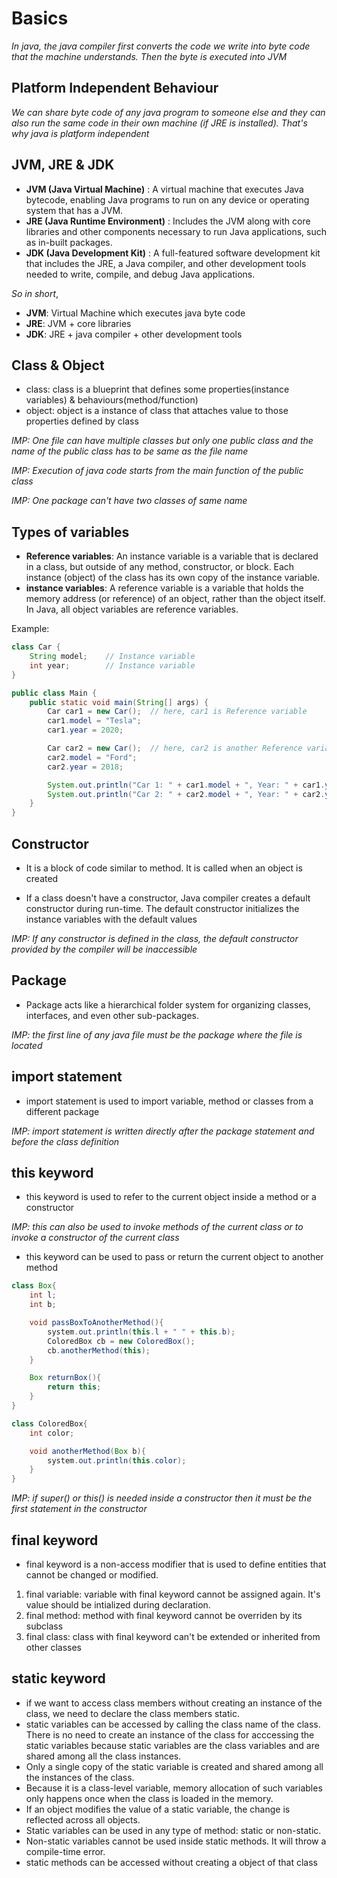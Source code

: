 # Basics

_In java, the java compiler first converts the code we write into byte code that the machine understands. Then the byte is executed into JVM_

## Platform Independent Behaviour
_We can share byte code of any java program to someone else and they can also run the same code in their own machine (if JRE is installed). That's why java is platform independent_ 

## JVM, JRE & JDK
- **JVM (Java Virtual Machine)** : A virtual machine that executes Java bytecode, enabling Java programs to run on any device or operating system that has a JVM.
- **JRE (Java Runtime Environment)** : Includes the JVM along with core libraries and other components necessary to run Java applications, such as in-built packages.
- **JDK (Java Development Kit)** : A full-featured software development kit that includes the JRE, a Java compiler, and other development tools needed to write, compile, and debug Java applications.

_So in short_,
- **JVM**: Virtual Machine which executes java byte code 
- **JRE**: JVM + core libraries 
- **JDK**: JRE + java compiler + other development tools

## Class & Object

- class: class is a blueprint that defines some properties(instance variables) & behaviours(method/function)
- object: object is a instance of class that attaches value to those properties defined by class

_IMP: One file can have multiple classes but only one public class and the name of the public class has to be same as the file name_

_IMP: Execution of java code starts from the main function of the public class_

_IMP: One package can't have two classes of same name_

## Types of variables

- **Reference variables**: An instance variable is a variable that is declared in a class, but outside of any method, constructor, or block. Each instance (object) of the class has its own copy of the instance variable.
- **instance variables**: A reference variable is a variable that holds the memory address (or reference) of an object, rather than the object itself. In Java, all object variables are reference variables.

Example:
```java
class Car {
    String model;    // Instance variable
    int year;        // Instance variable
}

public class Main {
    public static void main(String[] args) {
        Car car1 = new Car();  // here, car1 is Reference variable
        car1.model = "Tesla";
        car1.year = 2020;

        Car car2 = new Car();  // here, car2 is another Reference variable
        car2.model = "Ford";
        car2.year = 2018;

        System.out.println("Car 1: " + car1.model + ", Year: " + car1.year);  // Outputs: Car 1: Tesla, Year: 2020
        System.out.println("Car 2: " + car2.model + ", Year: " + car2.year);  // Outputs: Car 2: Ford, Year: 2018
    }
}
```

## Constructor

- It is a block of code similar to method. It is called when an object is created

- If a class doesn't have a constructor, Java compiler creates a default constructor during run-time. The default constructor initializes the instance variables with the default values

_IMP: If any constructor is defined in the class, the default constructor provided by the compiler will be inaccessible_

## Package
- Package acts like a hierarchical folder system for organizing classes, interfaces, and even other sub-packages. 

_IMP: the first line of any java file must be the package where the file is located_

## import statement
- import statement is used to import variable, method or classes from a different package 

_IMP: import statement is written directly after the package statement and before the class definition_

## this keyword

- this keyword is used to refer to the current object inside a method or a constructor

_IMP: this can also be used to invoke methods of the current class or to invoke a constructor of the current class_

- this keyword can be used to pass or return the current object to another method

```java
class Box{
    int l;
    int b;

    void passBoxToAnotherMethod(){
        system.out.println(this.l + " " + this.b);
        ColoredBox cb = new ColoredBox();
        cb.anotherMethod(this);
    }

    Box returnBox(){
        return this;
    }
}

class ColoredBox{
    int color;

    void anotherMethod(Box b){
        system.out.println(this.color);
    }
}
```

_IMP: if super() or this() is needed inside a constructor then it must be the first statement in the constructor_

## final keyword
- final keyword is a non-access modifier that is used to define entities that cannot be changed or modified.
1. final variable: variable with final keyword cannot be assigned again. It's value should be intialized during declaration.
2. final method: method with final keyword cannot be overriden by its subclass
3. final class: class with final keyword can't be extended or inherited from other classes

## static keyword
- if we want to access class members without creating an instance of the class, we need to declare the class members static.
- static variables can be accessed by calling the class name of the class. There is no need to create an instance of the class for acccessing the static variables because static variables are the class variables and are shared among all the class instances. 
- Only a single copy of the static variable is created and shared among all the instances of the class.
- Because it is a class-level variable, memory allocation of such variables only happens once when the class is loaded in the memory.
- If an object modifies the value of a static variable, the change is reflected across all objects.
- Static variables can be used in any type of method: static or non-static.
- Non-static variables cannot be used inside static methods. It will throw a compile-time error.
- static methods can be accessed without creating a object of that class